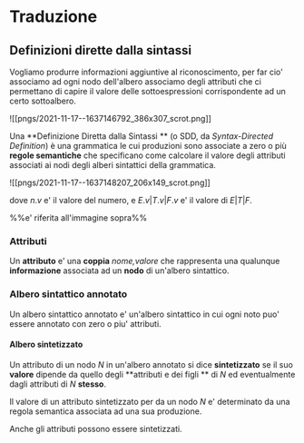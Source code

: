 # Traduzione 
## Definizioni dirette dalla sintassi 

Vogliamo produrre informazioni aggiuntive al riconoscimento, per far cio' associamo ad ogni nodo dell'albero associamo degli attributi che ci permettano di capire il valore delle sottoespressioni corrispondente ad un certo sottoalbero.

![[pngs/2021-11-17--1637146792_386x307_scrot.png]]

Una **Definizione Diretta dalla Sintassi ** (o SDD, da
*Syntax-Directed Definition*) è una grammatica le
cui produzioni sono associate a zero o più **regole
semantiche** che specificano come calcolare il
valore degli attributi associati ai nodi degli alberi
sintattici della grammatica.

![[pngs/2021-11-17--1637148207_206x149_scrot.png]]

dove $n.v$ e' il valore del numero, e $E.v|T.v|F.v$ e' il valore di $E|T|F$.

%%e' riferita all'immagine sopra%%

### Attributi
Un **attributo** e' una **coppia** *nome,valore* che rappresenta una qualunque **informazione** associata ad un **nodo** di un'albero sintattico.

### Albero sintattico annotato 
Un albero sintattico annotato e' un'albero sintattico in cui ogni noto puo' essere annotato con zero o piu' attributi.

#### Albero sintetizzato 
Un attributo di un nodo $N$ in un'albero annotato si dice **sintetizzato** se il suo **valore** dipende da quello degli **attributi e dei figli ** di $N$ ed eventualmente dagli attributi di $N$ **stesso**.

Il valore di un attributo sintetizzato per da un nodo $N$ e' determinato da una regola semantica associata ad una sua produzione.

Anche gli attributi possono essere sintetizzati.

